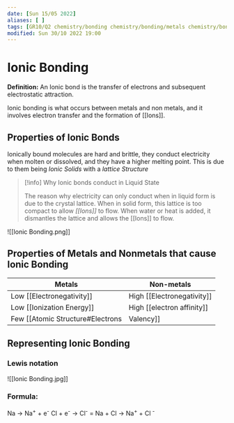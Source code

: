 ```yaml
---
date: [Sun 15/05 2022]
aliases: [ ]
tags: [GR10/Q2 chemistry/bonding chemistry/bonding/metals chemistry/bonding/non-metals ]
modified: Sun 30/10 2022 19:00
---
```

# Ionic Bonding
**Definition:** An Ionic bond is the transfer of electrons and subsequent electrostatic attraction.

Ionic bonding is what occurs between metals and non metals, and it involves electron transfer and the formation of [[Ions]]. 


## Properties of Ionic Bonds
Ionically bound molecules are hard and brittle, they conduct electricity when molten or dissolved, and they have a higher melting point. This is due to them being *Ionic Solids* with a *lattice Structure*


> [!info] Why Ionic bonds conduct in Liquid State
> 
> The reason why electricity can only conduct when in liquid form is due to the crystal lattice. When in solid form, this lattice is too compact to allow *[[Ions]]* to flow. When water or heat is added, it dismantles the lattice and allows the [[Ions]] to flow. 


![[Ionic Bonding.png]]

## Properties of Metals and Nonmetals that cause Ionic Bonding
| Metals                             | Non-metals                                            |
| ---------------------------------- | ----------------------------------------------------- |
| Low [[Electronegativity]]          | High [[Electronegativity]]                            |
| Low [[Ionization Energy]]          | High [[electron affinity]]                            |
| Few [[Atomic Structure#Electrons|Valency]] | [[Atomic Structure\|Valence layer]] never more than ½ |

## Representing Ionic Bonding
### Lewis notation
![[Ionic Bonding.jpg]]

### Formula:
Na → Na<sup>+</sup> + e<sup>-</sup>
Cl + e<sup>-</sup> → Cl<sup>-</sup>
= Na + Cl → Na<sup>+</sup> + Cl <sup>-</sup>


